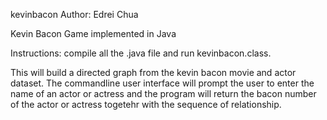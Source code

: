 kevinbacon
Author: Edrei Chua

Kevin Bacon Game implemented in Java

Instructions: compile all the .java file and run kevinbacon.class.

This will build a directed graph from the kevin bacon movie and actor dataset. The commandline
user interface will prompt the user to enter the name of an actor or actress and the program
will return the bacon number of the actor or actress togetehr with the sequence of relationship.
